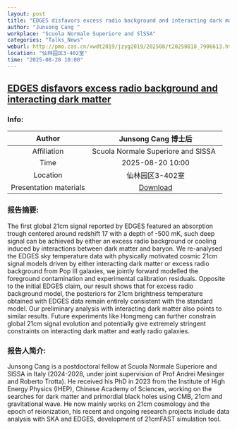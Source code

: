 ```yaml
---
layout: post
title: "EDGES disfavors excess radio background and interacting dark matter"
author: "Junsong Cang "
workplace: "Scuola Normale Superiore and SlSSA"
categories: "Talks_News"
weburl: http://pmo.cas.cn/xwdt2019/jzyg2019/202508/t20250818_7906613.html
location: "仙林园区3-402室"
time: "2025-08-20 10:00"
---
```


## [EDGES disfavors excess radio background and interacting dark matter](http://pmo.cas.cn/xwdt2019/jzyg2019/202508/t20250818_7906613.html)

### Info:


|Author  |Junsong Cang 博士后|
|:--:|:--:|
|Affiliation|Scuola Normale Superiore and SlSSA |
|Time    | 2025-08-20 10:00 |
|Location| 仙林园区3-402室 |
|Presentation materials|[Download](https://pan.cstcloud.cn/s/3qJYyVe3THU)|


### 报告摘要:
The first global 21cm signal reported by EDGES featured an absorption trough centered around redshift 17 with a depth of -500 mK, such deep signal can be achieved by either an excess radio background or cooling induced by interactions between dark matter and baryon. We re-analysed the EDGES sky temperature data with physically motivated cosmic 21cm signal models driven by either interacting dark matter or excess radio background from Pop III galaxies, we jointly forward modelled the foreground contamination and experimental calibration residuals. Opposite to the initial EDGES claim, our result shows that for excess radio background model, the posteriors for 21cm brightness temperature obtained with EDGES data remain entirely consistent with the standard model. Our preliminary analysis with interacting dark matter also points to similar results. Future experiments like Hongmeng can further constrain global 21cm signal evolution and potentially give extremely stringent constraints on interacting dark matter and early radio galaxies.

### 报告人简介:
Junsong Cang is a postdoctoral fellow at Scuola Normale Superiore and SlSSA in Italy (2024-2028, under joint supervision of Prof Andrei Mesinger and Roberto Trotta). He received his PhD in 2023 from the Institute of High Energy Physics (IHEP), Chinese Academy of Sciences, working on the searches for dark matter and primordial black holes using CMB, 21cm and gravitational wave. He now mainly works on 21cm cosmology and the epoch of reionization, his recent and ongoing research projects include data analysis with SKA and EDGES, development of 21cmFAST simulation tool.
